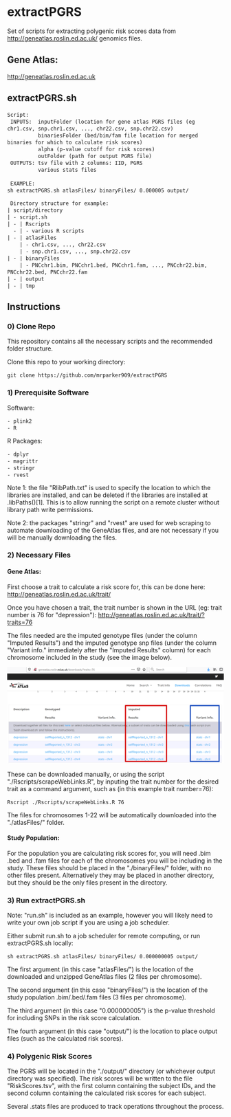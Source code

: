 # extractPGRS

   Set of scripts for extracting polygenic risk scores data from http://geneatlas.roslin.ed.ac.uk/ genomics files.

## Gene Atlas: 

   http://geneatlas.roslin.ed.ac.uk

## extractPGRS.sh
```
Script:
 INPUTS:  inputFolder (location for gene atlas PGRS files (eg chr1.csv, snp.chr1.csv, ..., chr22.csv, snp.chr22.csv)
          binariesFolder (bed/bim/fam file location for merged binaries for which to calculate risk scores)
          alpha (p-value cutoff for risk scores)
          outFolder (path for output PGRS file)
 OUTPUTS: tsv file with 2 columns: IID, PGRS
          various stats files

 EXAMPLE:
sh extractPGRS.sh atlasFiles/ binaryFiles/ 0.000005 output/
```

```
 Directory structure for example:
| script/directory
| - script.sh
| - | Rscripts
  - | - various R scripts
| - | atlasFiles
    | - chr1.csv, ..., chr22.csv
    | - snp.chr1.csv, ..., snp.chr22.csv
| - | binaryFiles
    | - PNCchr1.bim, PNCchr1.bed, PNCchr1.fam, ..., PNCchr22.bim, PNCchr22.bed, PNCchr22.fam
| - | output
| - | tmp
```

## Instructions

### 0) Clone Repo
   
   This repository contains all the necessary scripts and the recommended folder structure.
   
   Clone this repo to your working directory:
```
git clone https://github.com/mrparker909/extractPGRS
```

### 1) Prerequisite Software

   Software:
```
- plink2
- R
```

   R Packages:
```
- dplyr
- magrittr
- stringr
- rvest
```

   Note 1: the file "RlibPath.txt" is used to specify the location to which the libraries are installed, and can be deleted if the libraries are installed at .libPaths()[1]. This is to allow running the script on a remote cluster without library path write permissions.

   Note 2: the packages "stringr" and "rvest" are used for web scraping to automate downloading of the GeneAtlas files, and are not necessary if you will be manually downloading the files.

### 2) Necessary Files

#### Gene Atlas:

   First choose a trait to calculate a risk score for, this can be done here: http://geneatlas.roslin.ed.ac.uk/trait/

   Once you have chosen a trait, the trait number is shown in the URL (eg: trait number is 76 for "depression"): http://geneatlas.roslin.ed.ac.uk/trait/?traits=76 
   
   The files needed are the imputed genotype files (under the column "Imputed Results") and the imputed genotype snp files (under the column "Variant info." immediately after the "Imputed Results" column) for each chromosome included in the study (see the image below).

   ![geneAtlasImage](https://github.com/mrparker909/extractPGRS/blob/master/geneAtlasDownload_markedup.png)

   These can be downloaded manually, or using the script "./Rscripts/scrapeWebLinks.R", by inputing the trait number for the desired trait as a command argument, such as (in this example trait number=76):
```
Rscript ./Rscripts/scrapeWebLinks.R 76
```

The files for chromosomes 1-22 will be automatically downloaded into the "./atlasFiles/" folder.

#### Study Population:

   For the population you are calculating risk scores for, you will need .bim .bed and .fam files for each of the chromosomes you will be including in the study. These files should be placed in the "./binaryFiles/" folder, with no other files present. Alternatively they may be placed in another directory, but they should be the only files present in the directory.

### 3) Run extractPGRS.sh

   Note: "run.sh" is included as an example, however you will likely need to write your own job script if you are using a job scheduler.
   
   Either submit run.sh to a job scheduler for remote computing, or run extractPGRS.sh locally:
```
sh extractPGRS.sh atlasFiles/ binaryFiles/ 0.000000005 output/
```

   The first argument (in this case "atlasFiles/") is the location of the downloaded and unzipped GeneAtlas files (2 files per chromosome). 
   
   The second argument (in this case "binaryFiles/") is the location of the study population .bim/.bed/.fam files (3 files per chromosome).

   The third argument (in this case "0.000000005") is the p-value threshold for including SNPs in the risk score calculation.

   The fourth argument (in this case "output/") is the location to place output files (such as the calculated risk scores).
   
### 4) Polygenic Risk Scores

   The PGRS will be located in the "./output/" directory (or whichever output directory was specified). The risk scores will be written to the file "RiskScores.tsv", with the first column containing the subject IDs, and the second column containing the calculated risk scores for each subject.
   
   Several .stats files are produced to track operations throughout the process. 
